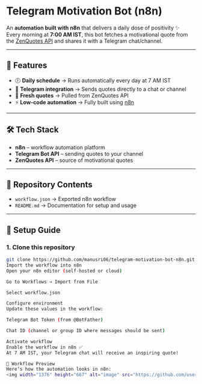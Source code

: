 # Telegram Motivation Bot (n8n)

An **automation built with n8n** that delivers a daily dose of positivity ✨  
Every morning at **7:00 AM IST**, this bot fetches a motivational quote from the [ZenQuotes API](https://zenquotes.io/) and shares it with a Telegram chat/channel.

---

## 🌟 Features
- 🕖 **Daily schedule** → Runs automatically every day at 7 AM IST  
- 💬 **Telegram integration** → Sends quotes directly to a chat or channel  
- 📜 **Fresh quotes** → Pulled from ZenQuotes API  
- ⚡ **Low-code automation** → Fully built using [n8n](https://n8n.io/)  

---

## 🛠️ Tech Stack
- **n8n** – workflow automation platform  
- **Telegram Bot API** – sending quotes to your channel  
- **ZenQuotes API** – source of motivational quotes  

---

## 📂 Repository Contents
- `workflow.json` → Exported n8n workflow  
- `README.md` → Documentation for setup and usage  

---

## 🚀 Setup Guide

### 1. Clone this repository

```bash
git clone https://github.com/manusri06/telegram-motivation-bot-n8n.git
Import the workflow into n8n
Open your n8n editor (self-hosted or cloud)

Go to Workflows → Import from File

Select workflow.json

Configure environment
Update these values in the workflow:

Telegram Bot Token (from @BotFather)

Chat ID (channel or group ID where messages should be sent)

Activate workflow
Enable the workflow in n8n ✅
At 7 AM IST, your Telegram chat will receive an inspiring quote!

📸 Workflow Preview
Here’s how the automation looks in n8n:
<img width="1376" height="667" alt="image" src="https://github.com/user-attachments/assets/65b414f6-1c92-4e28-8af9-c0194aa46459" />
